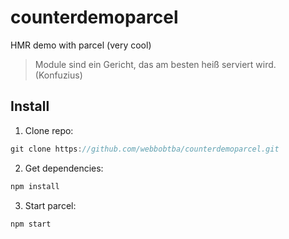 # counterdemoparcel
HMR demo with parcel (very cool)

> Module sind ein Gericht, das am besten heiß serviert wird. (Konfuzius)

## Install

1. Clone repo:
```js
git clone https://github.com/webbobtba/counterdemoparcel.git
```

2. Get dependencies:
```js
npm install
```

3. Start parcel:
```js
npm start
```